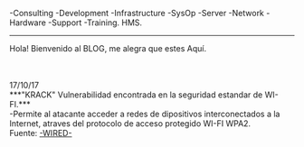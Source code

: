 -Consulting -Development -Infrastructure -SysOp -Server -Network -Hardware -Support -Training.
HMS.

---------------------------------------------------------------------------------------------------------

Hola! Bienvenido al BLOG, me alegra que estes Aquí.

<br>
<br>
  17/10/17
<br>
***"KRACK" Vulnerabilidad encontrada en la seguridad estandar de WI-FI.***
<br>
-Permite al atacante acceder a redes de dipositivos interconectados a la Internet, atraves del protocolo de acceso protegido WI-FI WPA2.
<br/>
Fuente: <a href="https://www.wired.com/story/krack-wi-fi-wpa2-vulnerability/">-WIRED-</a>
